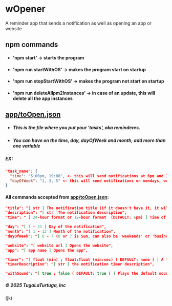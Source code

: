 # wOpener
A reminder app that sends a notification as well as opening an app or website

## npm commands
- #### 'npm start' -> starts the program
- #### 'npm run startWithOS' -> makes the program start on startup
- #### 'npm run stopStartWithOS' -> makes the program not start on startup
- #### 'npm run deleteAllpm2Instances' -> in case of an update, this will delete all the app instances

## [app/toOpen.json](https://github.com/TugaLaTurtuga/wOpener/blob/main/app/toOpen.json "app/toOpen.json")
- ##### This is the file where you put your 'tasks', aka reminderes.

- ##### You can have on the time, day, dayOfWeek and month, add more than one variable

##### EX:
```json
"task_name": {
  "time": "6:00pm, 19:00", <- this will send notifications at 6pm and 7pm
  "dayOfWeek": "1, 3, 5" <- this will send notifications on mondays, wednesdays and fridays
}
```

#### All commands accepted from [app/toOpen.json](https://github.com/TugaLaTurtuga/wOpener/blob/main/app/toOpen.json "toOpen.json"):

```json
"title": "[ str ] The notification title (if it doesn't have it, it will be the task name)",
"description": "[ str ]The notification description",
"time": " [ 24-hour format or 12-hour format  (DEFAULT: 6pm) ] Time of the notification",

"day": "[ 1 - 31 ] Day of the notification",
"month": "[ 1 - 12 ] Month of the notification",
"dayOfWeek": "[ 0 - 7 (0 or 7 is Sun, can also be 'weekends' or 'business days') ( DEFAULT: every day ) ] Day of the week of the notification",

"website": "[ website url ] Opens the website",
"app": "[ app name ] Opens the app",

"timer": "[ float (min) ; float:float (min:sec) ( DEFAULT: none ) ] A timer (at the end it sends a notification) ",
"timerDescription": "[ str ] the notification timer description",

"withSound": "[ true ; false ( DEFAULT: true ) ] Plays the default sound when the notification appears"
```

##### © 2025 TugaLaTurtuga, Inc
(jk)
